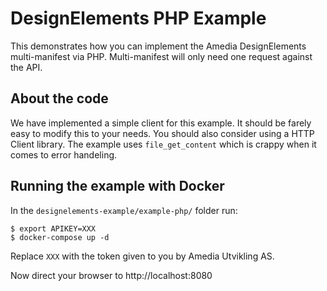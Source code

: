 # DesignElements PHP Example

This demonstrates how you can implement the Amedia DesignElements multi-manifest via PHP.
Multi-manifest will only need one request against the API.

## About the code

We have implemented a simple client for this example. It should be farely easy to modify
this to your needs. You should also consider using a HTTP Client library. The example uses
`file_get_content` which is crappy when it comes to error handeling.

## Running the example with Docker

In the `designelements-example/example-php/` folder run:

~~~ shell
$ export APIKEY=XXX
$ docker-compose up -d
~~~

Replace `XXX` with the token given to you by Amedia Utvikling AS.

Now direct your browser to http://localhost:8080
